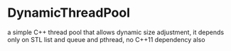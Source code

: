 DynamicThreadPool
=================

a simple C++ thread pool that allows dynamic size adjustment, it depends only on STL list and queue and pthread, no C++11 dependency also
